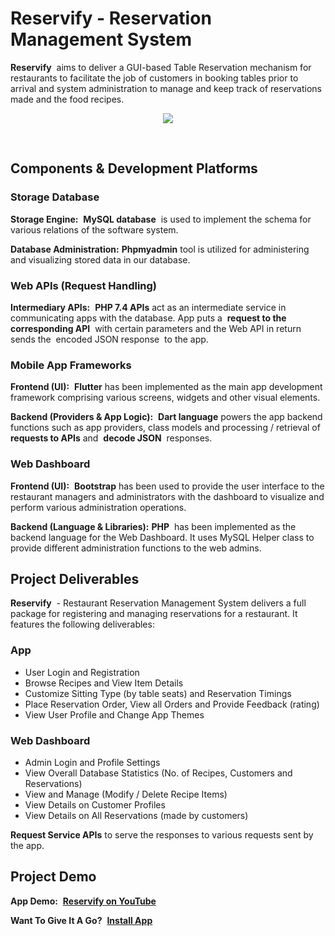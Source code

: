 # Reservify - Reservation Management System

**Reservify** ​ aims to deliver a GUI-based Table Reservation mechanism for restaurants to facilitate the job of customers in booking tables prior to arrival and system administration to manage and keep track of reservations made and the food recipes.
&nbsp;
<p align="center" width="400" height="711">
  <img src="https://raw.githubusercontent.com/78sarmad/reservify/master/demos/reservify-app-demo.gif">
</p>
&nbsp;
&nbsp;

## Components & Development Platforms

### Storage Database

**Storage Engine:** ​ **MySQL database** ​ is used to implement the schema for various relations of the software system.

**Database Administration:** ​ **Phpmyadmin** ​tool is utilized for administering and visualizing stored data in our database.
&nbsp;

### Web APIs (Request Handling)

**Intermediary APIs:** ​ **PHP 7.4 APIs** ​ act as an intermediate service in communicating apps with the database. App puts a ​ **request to the corresponding API** ​ with certain parameters and the Web API in return sends the ​ encoded JSON response ​ to the app.
&nbsp;

### Mobile App Frameworks

**Frontend (UI):** ​ **Flutter** ​has been implemented as the main app development framework comprising various screens, widgets and other visual elements.

**Backend (Providers & App Logic):** ​ **Dart language** ​powers the app backend functions such as app providers, class models and processing / retrieval of ​ **requests to APIs** and ​ **decode JSON** ​ responses.
&nbsp;

### Web Dashboard

**Frontend (UI):** ​ **Bootstrap** ​has been used to provide the user interface to the restaurant managers and administrators with the dashboard to visualize and perform various administration operations.

**Backend (Language & Libraries):** ​ **PHP** ​ has been implemented as the backend language for the Web Dashboard. It uses MySQL Helper class to provide different administration functions to the web admins.
&nbsp;
&nbsp;

## Project Deliverables

**Reservify** ​ - Restaurant Reservation Management System delivers a full package for registering and managing reservations for a restaurant. It features the following deliverables:

### App
- User Login and Registration
- Browse Recipes and View Item Details
- Customize Sitting Type (by table seats) and Reservation Timings
- Place Reservation Order, View all Orders and Provide Feedback (rating)
- View User Profile and Change App Themes

### Web Dashboard
- Admin Login and Profile Settings
- View Overall Database Statistics (No. of Recipes, Customers and Reservations)
- View and Manage (Modify / Delete Recipe Items)
- View Details on Customer Profiles
- View Details on All Reservations (made by customers)

**Request Service APIs** to serve the responses to various requests sent by the app.
&nbsp;
&nbsp;

## Project Demo

**App Demo:** ​ **[Reservify on YouTube](https://www.youtube.com/watch?v=VWpfGFsviow "YouTube Video")** 

**Want To Give It A Go?** ​ **[Install App](https://drive.google.com/drive/folders/1Z4DQ4kfUv2YQE_EoqpfATJlBwpTBjTtK?usp=sharing)** ​ 
&nbsp;
